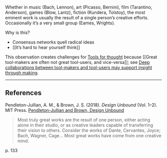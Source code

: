 Whether in music (Bach, Lennon), art (Picasso, Bernini), film (Tarantino, Anderson), games (Blow, Lantz), fiction (Kundera, Tolstoy), the most eminent work is usually the result of a single person’s creative efforts. Occasionally it’s a very small group (Eames, Wrights).

Why is this?

- Consensus networks quell radical ideas
- [[It’s hard to hear yourself think]]

This observation creates challenges for [Tools for thought](https://notes.andymatuschak.org/z88M2wwQ8FggV7p8Wu1b8LG) because [[Great tool-makers are often not great tool-users, and vice-versa]]; see [Deep collaborations between tool-makers and tool-users may support insight through making](https://notes.andymatuschak.org/zG1S2XhBhJa7PWeSkKna2Y2).

---

## References

Pendleton-Jullian, A. M., & Brown, J. S. (2018). _Design Unbound_ (Vol. 1–2). MIT Press. [Pendleton-Jullian and Brown, Design Unbound](https://notes.andymatuschak.org/zEA174Nv3BkNkLeuoXerb9u)

> Most truly great works are the result of one person, either acting alone in their studio, or as creative leaders capable of transferring their vision to others. Consider the works of Dante, Cervantes, Joyce; Bach, Wagner, Cage… Most great works have come from one creative mind.

p. 133